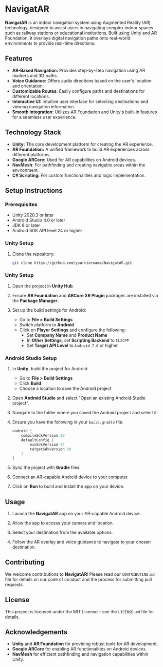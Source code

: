 # NavigatAR

**NavigatAR** is an indoor navigation system using Augmented Reality (AR) technology, designed to assist users in navigating complex indoor spaces such as railway stations or educational institutions. Built using Unity and AR Foundation, it overlays digital navigation paths onto real-world environments to provide real-time directions.

## Features

- **AR-Based Navigation:** Provides step-by-step navigation using AR markers and 3D paths.
- **Voice Guidance:** Offers audio directions based on the user's location and orientation.
- **Customizable Routes:** Easily configure paths and destinations for different locations.
- **Interactive UI:** Intuitive user interface for selecting destinations and viewing navigation information.
- **Smooth Integration:** Utilizes AR Foundation and Unity's built-in features for a seamless user experience.

## Technology Stack

- **Unity:** The core development platform for creating the AR experience.
- **AR Foundation:** A unified framework to build AR experiences across different platforms.
- **Google ARCore:** Used for AR capabilities on Android devices.
- **NavMesh:** For pathfinding and creating navigable areas within the environment.
- **C# Scripting:** For custom functionalities and logic implementation.

## Setup Instructions

### Prerequisites

- Unity 2020.3 or later
- Android Studio 4.0 or later
- JDK 8 or later
- Android SDK API level 24 or higher

### Unity Setup

1. Clone the repository:
   ```bash
   git clone https://github.com/yourusername/NavigatAR.git

### Unity Setup

1. Open the project in **Unity Hub**.

2. Ensure **AR Foundation** and **ARCore XR Plugin** packages are installed via the **Package Manager**.

3. Set up the build settings for Android:
   - Go to **File > Build Settings**
   - Switch platform to **Android**
   - Click on **Player Settings** and configure the following:
     - Set **Company Name** and **Product Name**
     - In **Other Settings**, set **Scripting Backend** to `IL2CPP`
     - Set **Target API Level** to `Android 7.0` or higher
    
### Android Studio Setup

1. In **Unity**, build the project for Android:
   - Go to **File > Build Settings**
   - Click **Build**
   - Choose a location to save the Android project

2. Open **Android Studio** and select "Open an existing Android Studio project".

3. Navigate to the folder where you saved the Android project and select it.

4. Ensure you have the following in your `build.gradle` file:
   ```gradle
   android {
       compileSdkVersion 29
       defaultConfig {
           minSdkVersion 24
           targetSdkVersion 29
       }
   }
5. Sync the project with **Gradle** files.

6. Connect an AR-capable Android device to your computer.

7. Click on **Run** to build and install the app on your device.

## Usage

1. Launch the **NavigatAR** app on your AR-capable Android device.

2. Allow the app to access your camera and location.

3. Select your destination from the available options.

4. Follow the AR overlay and voice guidance to navigate to your chosen destination.

## Contributing

We welcome contributions to **NavigatAR**! Please read our `CONTRIBUTING.md` file for details on our code of conduct and the process for submitting pull requests.

## License

This project is licensed under the MIT License – see the `LICENSE.md` file for details.

## Acknowledgements

- **Unity** and **AR Foundation** for providing robust tools for AR development.
- **Google ARCore** for enabling AR functionalities on Android devices.
- **NavMesh** for efficient pathfinding and navigation capabilities within Unity.



